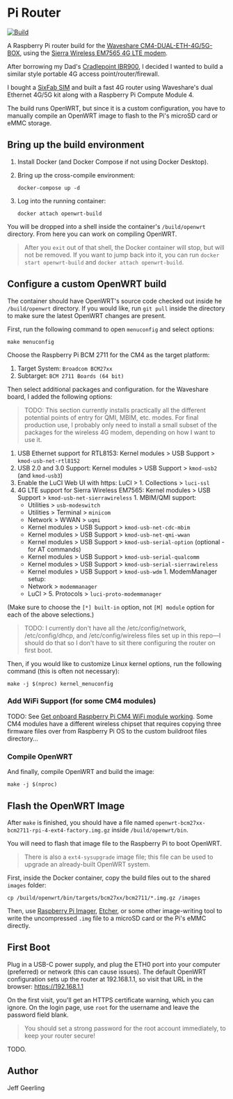 # Pi Router

[![Build](https://github.com/geerlingguy/pi-router/actions/workflows/ci.yml/badge.svg)](https://github.com/geerlingguy/pi-router/actions/workflows/ci.yml)

A Raspberry Pi router build for the [Waveshare CM4-DUAL-ETH-4G/5G-BOX](https://pipci.jeffgeerling.com/boards_cm/waveshare-dual-gb-ethernet-5g-4g-base-board.html), using the [Sierra Wireless EM7565 4G LTE modem](https://pipci.jeffgeerling.com/cards_network/sierra-wireless-em7565.html).

After borrowing my Dad's [Cradlepoint IBR900](https://cradlepoint.com/products/endpoints/#filter=.use_case_router_firewalls), I decided I wanted to build a similar style portable 4G access point/router/firewall.

I bought a [SixFab SIM](https://sixfab.com/sim/) and built a fast 4G router using Waveshare's dual Ethernet 4G/5G kit along with a Raspberry Pi Compute Module 4.

The build runs OpenWRT, but since it is a custom configuration, you have to manually compile an OpenWRT image to flash to the Pi's microSD card or eMMC storage.

## Bring up the build environment

  1. Install Docker (and Docker Compose if not using Docker Desktop).
  1. Bring up the cross-compile environment:

     ```
     docker-compose up -d
     ```

  1. Log into the running container:

     ```
     docker attach openwrt-build
     ```

You will be dropped into a shell inside the container's `/build/openwrt` directory. From here you can work on compiling OpenWRT.

> After you `exit` out of that shell, the Docker container will stop, but will not be removed. If you want to jump back into it, you can run `docker start openwrt-build` and `docker attach openwrt-build`.

## Configure a custom OpenWRT build

The container should have OpenWRT's source code checked out inside he `/build/openwrt` directory. If you would like, run `git pull` inside the directory to make sure the latest OpenWRT changes are present.

First, run the following command to open `menuconfig` and select options:

```
make menuconfig
```

Choose the Raspberry Pi BCM 2711 for the CM4 as the target platform:

  1. Target System: `Broadcom BCM27xx`
  2. Subtarget: `BCM 2711 Boards (64 bit)`

Then select additional packages and configuration. for the Waveshare board, I added the following options:

> TODO: This section currently installs practically all the different potential points of entry for QMI, MBIM, etc. modes. For final production use, I probably only need to install a small subset of the packages for the wireless 4G modem, depending on how I want to use it.

  1. USB Ethernet support for RTL8153: Kernel modules > USB Support > `kmod-usb-net-rtl8152`
  1. USB 2.0 and 3.0 Support: Kernel modules > USB Support > `kmod-usb2` (and `kmod-usb3`)
  1. Enable the LuCI Web UI with https: LuCI > 1. Collections > `luci-ssl`
  1. 4G LTE support for Sierra Wireless EM7565: Kernel modules > USB Support > `kmod-usb-net-sierrawireless`
    1. MBIM/QMI support:
      - Utilities > `usb-modeswitch`
      - Utilities > Terminal > `minicom`
      - Network > WWAN > `uqmi`
      - Kernel modules > USB Support > `kmod-usb-net-cdc-mbim`
      - Kernel modules > USB Support > `kmod-usb-net-qmi-wwan`
      - Kernel modules > USB Support > `kmod-usb-serial-option` (optional - for AT commands)
      - Kernel modules > USB Support > `kmod-usb-serial-qualcomm`
      - Kernel modules > USB Support > `kmod-usb-serial-sierrawireless`
      - Kernel modules > USB Support > `kmod-usb-wdm`
    1. ModemManager setup:
      - Network > `modemmanager`
      - LuCI > 5. Protocols > `luci-proto-modemmanager`

(Make sure to choose the `[*] built-in` option, not `[M] module` option for each of the above selections.)

> TODO: I currently don't have all the /etc/config/network, /etc/config/dhcp, and /etc/config/wireless files set up in this repo—I should do that so I don't have to sit there configuring the router on first boot.

Then, if you would like to customize Linux kernel options, run the following command (this is often not necessary):

```
make -j $(nproc) kernel_menuconfig
```

### Add WiFi Support (for some CM4 modules)

TODO: See [Get onboard Raspberry Pi CM4 WiFi module working](https://github.com/geerlingguy/pi-router/issues/4). Some CM4 modules have a different wireless chipset that requires copying three firmware files over from Raspberry Pi OS to the custom buildroot files directory...

### Compile OpenWRT

And finally, compile OpenWRT and build the image:

```
make -j $(nproc)
```

## Flash the OpenWRT Image

After `make` is finished, you should have a file named `openwrt-bcm27xx-bcm2711-rpi-4-ext4-factory.img.gz` inside `/build/openwrt/bin`.

You will need to flash that image file to the Raspberry Pi to boot OpenWRT.

> There is also a `ext4-sysupgrade` image file; this file can be used to upgrade an already-built OpenWRT system.

First, inside the Docker container, copy the build files out to the shared `images` folder:

```
cp /build/openwrt/bin/targets/bcm27xx/bcm2711/*.img.gz /images
```

Then, use [Raspberry Pi Imager](https://www.raspberrypi.com/software/), [Etcher](https://www.balena.io/etcher/), or some other image-writing tool to write the uncompressed `.img` file to a microSD card or the Pi's eMMC directly.

## First Boot

Plug in a USB-C power supply, and plug the ETH0 port into your computer (preferred) or network (this can cause issues). The default OpenWRT configuration sets up the router at 192.168.1.1, so visit that URL in the browser: https://192.168.1.1

On the first visit, you'll get an HTTPS certificate warning, which you can ignore. On the login page, use `root` for the username and leave the password field blank.

> You should set a strong password for the root account immediately, to keep your router secure!

TODO.

## Author

Jeff Geerling
